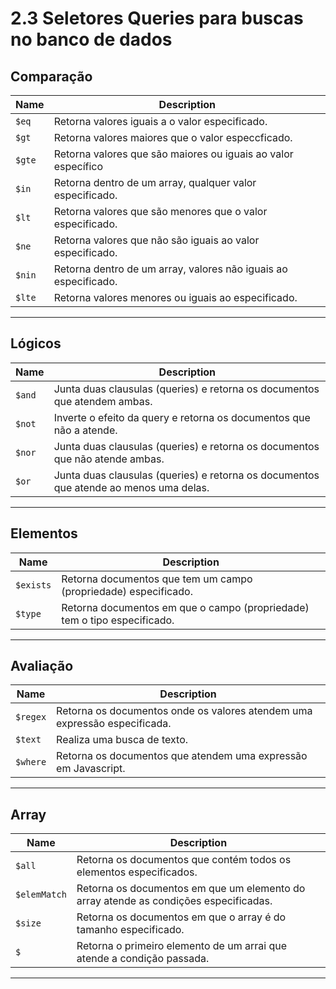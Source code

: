 # 2.3 Seletores Queries para buscas no banco de dados

## Comparação

| Name     | Description                                                           |
| -------- | --------------------------------------------------------------------  |
| `$eq`    | Retorna valores iguais a o valor especificado.                      |
| `$gt`    | Retorna valores maiores que o valor especcficado.                   |
| `$gte`   | Retorna valores que são maiores ou iguais ao valor específico       |
| `$in`    | Retorna dentro de um array, qualquer valor especificado.            |
| `$lt`    | Retorna valores que são menores que o valor especificado.           |
| `$ne`    | Retorna valores que não são iguais ao valor especificado.           |
| `$nin`   | Retorna dentro de um array, valores não iguais ao especificado.     |
| `$lte`   | Retorna valores menores ou iguais ao especificado.                  |

***

## Lógicos

| Name     | Description                                                                            |
| -------- | -------------------------------------------------------------------------------------- |
| `$and`   | Junta duas clausulas (queries) e retorna os documentos que atendem ambas.              |
| `$not`   | Inverte o efeito da query e retorna os documentos que não a atende.                    |
| `$nor`   | Junta duas clausulas (queries) e retorna os documentos que não atende ambas.           |
| `$or`    | Junta duas clausulas (queries) e retorna os documentos que atende ao menos uma delas.  |

***

## Elementos

| Name      | Description                                                                            |
| --------  | -------------------------------------------------------------------------------------- |
| `$exists` | Retorna documentos que tem um campo (propriedade) especificado.                        |
| `$type`   | Retorna documentos em que o campo (propriedade) tem o tipo especificado.               |

***

## Avaliação

| Name     | Description                                                                            |
| -------- | -------------------------------------------------------------------------------------- |
| `$regex` | Retorna os documentos onde os valores atendem uma expressão especificada.              |
| `$text`  | Realiza uma busca de texto.                                                            |
| `$where` | Retorna os documentos que atendem uma expressão em Javascript.                         |

***

## Array

| Name          | Description                                                                            |
| ------------- | -------------------------------------------------------------------------------------- |
| `$all`        | Retorna os documentos que contém todos os elementos especificados.              |
| `$elemMatch`  | Retorna os documentos em que um elemento do array atende as condições especificadas.                                                  |
| `$size`       | Retorna os documentos em que o array é do tamanho especificado.                        |
| `$`           | Retorna o primeiro elemento de um arrai que atende a condição passada.                         |

*** 